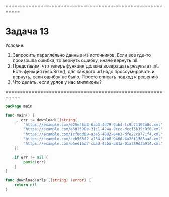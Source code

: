 ===========================================================
# Задача 13

Условие:
1. Запросить параллельно данные из источников. Если все где-то произошла ошибка, то вернуть ошибку, иначе вернуть nil.
2. Представим, что теперь функция должна возвращать результат int. Есть функция resp.Size(), для каждого url надо проссумировать и вернуть, если ошибок не было. Просто описать подход к решению
3. Что делать, если урлов у нас миллионы?

===========================================================
```go
package main

func main() {
    _, err := download([]string{
        "https://example.com/e25e26d3-6aa3-4d79-9ab4-fc9b71103a8c.xml",
        "https://example.com/a601590e-31c1-424a-8ccc-decf5b35c0f6.xml",
        "https://example.com/1cf0dd69-a3e5-4682-84e3-dfe22ca771f4.xml",
        "https://example.com/ceb566f2-a234-4cb8-9466-4a26f1363aa8.xml",
        "https://example.com/b6ed16d7-cb3d-4cba-b81a-01a789d3a914.xml",
    })

    if err != nil {
        panic(err)
    }
}

func download(urls []string) (error) {
    return nil
}
```